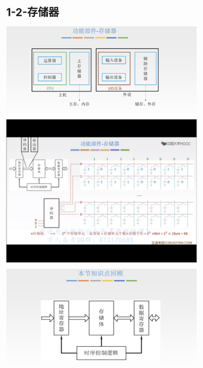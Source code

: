 # 1-2-存储器

![](../../.gitbook/assets/image%20%28166%29.png)

![](../../.gitbook/assets/img_7d8107a6848f-1.jpeg)

![](../../.gitbook/assets/image%20%2882%29.png)

